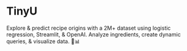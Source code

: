 # TinyU

Explore & predict recipe origins with a 2M+ dataset using logistic regression, Streamlit, & OpenAI. Analyze ingredients, create dynamic queries, & visualize data. 🚀📊
